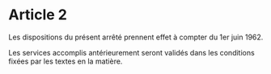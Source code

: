 # Article 2

Les dispositions du présent arrêté prennent effet à compter du 1er juin 1962.

Les services accomplis antérieurement seront validés dans les conditions fixées par les textes en la matière.
